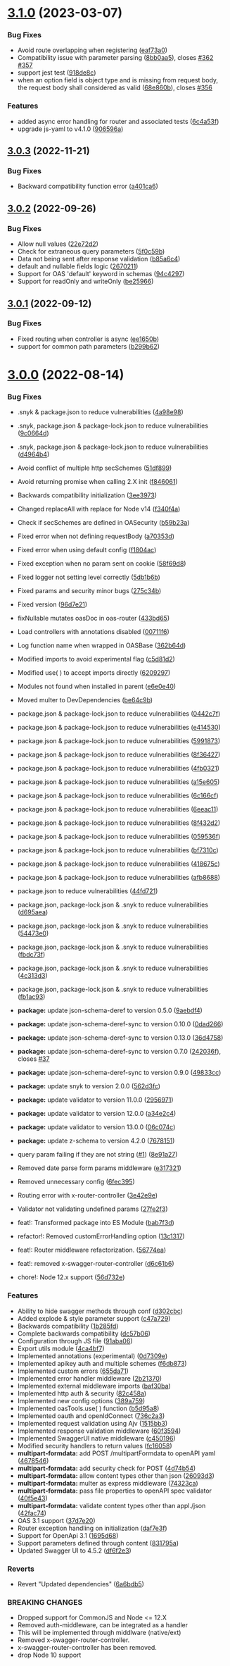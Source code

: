 # [3.1.0](https://github.com/oas-tools/oas-tools/compare/v3.0.3...v3.1.0) (2023-03-07)


### Bug Fixes

* Avoid route overlapping when registering ([eaf73a0](https://github.com/oas-tools/oas-tools/commit/eaf73a03f5129ee3a818418f1b2bef5872e2458b))
* Compatibility issue with parameter parsing ([8bb0aa5](https://github.com/oas-tools/oas-tools/commit/8bb0aa523ce3919d0bb0118ee8cffb265a6a7e5a)), closes [#362](https://github.com/oas-tools/oas-tools/issues/362) [#357](https://github.com/oas-tools/oas-tools/issues/357)
* support jest test ([918de8c](https://github.com/oas-tools/oas-tools/commit/918de8ca0e75a21598a5e79b4e374f3badb558c6))
* when an option field is object type and is missing from request body, the request body shall considered as valid ([68e860b](https://github.com/oas-tools/oas-tools/commit/68e860b36cb2ab41601bc2c82015c3ce8d289687)), closes [#356](https://github.com/oas-tools/oas-tools/issues/356)


### Features

* added async error handling for router and associated tests ([6c4a53f](https://github.com/oas-tools/oas-tools/commit/6c4a53f614f1d462e484c84255ba6600962645c1))
* upgrade js-yaml to v4.1.0 ([906596a](https://github.com/oas-tools/oas-tools/commit/906596aa04fc9c93f2a17872787066ff8fee0df4))



## [3.0.3](https://github.com/oas-tools/oas-tools/compare/v3.0.2...v3.0.3) (2022-11-21)


### Bug Fixes

* Backward compatibility function error ([a401ca6](https://github.com/oas-tools/oas-tools/commit/a401ca6e605795a2f9d2f6658fe55df68ac4ac27))



## [3.0.2](https://github.com/oas-tools/oas-tools/compare/v3.0.1...v3.0.2) (2022-09-26)


### Bug Fixes

* Allow null values ([22e72d2](https://github.com/oas-tools/oas-tools/commit/22e72d291d432650f2a4e473404179981ce89675))
* Check for extraneous query parameters ([5f0c59b](https://github.com/oas-tools/oas-tools/commit/5f0c59b6be4db3dff4c24dfe1663628d0fb5c0d1))
* Data not being sent after response validation ([b85a6c4](https://github.com/oas-tools/oas-tools/commit/b85a6c46f927a0b107b9748bdc617aa3fc62f27c))
* default and nullable fields logic ([2670211](https://github.com/oas-tools/oas-tools/commit/267021136dc6fddd0f2c09c66a933ad51c81b689))
* Support for OAS 'default' keyword in schemas ([94c4297](https://github.com/oas-tools/oas-tools/commit/94c429708af18976e5cd3bc8a77f1560130a8693))
* Support for readOnly and writeOnly ([be25966](https://github.com/oas-tools/oas-tools/commit/be25966e7c2a572da8f7e1dcf5193370ee766e17))



## [3.0.1](https://github.com/oas-tools/oas-tools/compare/v3.0.0...v3.0.1) (2022-09-12)


### Bug Fixes

* Fixed routing when controller is async ([ee1650b](https://github.com/oas-tools/oas-tools/commit/ee1650b6859b87b703f707b98d01755ef7f8b9a9))
* support for common path parameters ([b299b62](https://github.com/oas-tools/oas-tools/commit/b299b6235d46bf066010cf40f89ffcd08476ce87))



# [3.0.0](https://github.com/oas-tools/oas-tools/compare/4a98e980ae1f458ab9fbac05b3e9581a6478a965...v3.0.0) (2022-08-14)


### Bug Fixes

* .snyk & package.json to reduce vulnerabilities ([4a98e98](https://github.com/oas-tools/oas-tools/commit/4a98e980ae1f458ab9fbac05b3e9581a6478a965))
* .snyk, package.json & package-lock.json to reduce vulnerabilities ([9c0664d](https://github.com/oas-tools/oas-tools/commit/9c0664d97a447ae22a398e5711089ccdf41d55f7))
* .snyk, package.json & package-lock.json to reduce vulnerabilities ([d4964b4](https://github.com/oas-tools/oas-tools/commit/d4964b452e0c767ca0f00656948c54b59f2deef1))
* Avoid conflict of multiple http secSchemes ([51df899](https://github.com/oas-tools/oas-tools/commit/51df89918c3ccc2cab94efc7d162d2fd7a133c1f))
* Avoid returning promise when calling 2.X init ([f846061](https://github.com/oas-tools/oas-tools/commit/f8460617519a59363b848b4f515b99020b8a27c4))
* Backwards compatibility initialization ([3ee3973](https://github.com/oas-tools/oas-tools/commit/3ee397398452815c7b195de3e5a8835e295ace52))
* Changed replaceAll with replace for Node v14 ([f340f4a](https://github.com/oas-tools/oas-tools/commit/f340f4a6c4d8eb037dcb4de8a475d917f87c47b6))
* Check if secSchemes are defined in OASecurity ([b59b23a](https://github.com/oas-tools/oas-tools/commit/b59b23a71b4f1d0b19a70c69842166ab475fdcb5))
* Fixed error when not defining requestBody ([a70353d](https://github.com/oas-tools/oas-tools/commit/a70353dd6796fb676d397000d9f7d0105f42ca66))
* Fixed error when using default config ([f1804ac](https://github.com/oas-tools/oas-tools/commit/f1804ac8211f91d1315d3e7ad8bd5e6812a74480))
* Fixed exception when no param sent on cookie ([58f69d8](https://github.com/oas-tools/oas-tools/commit/58f69d88004aeca3bdbb378d6e38b2aa5a09b9b6))
* Fixed logger not setting level correctly ([5db1b6b](https://github.com/oas-tools/oas-tools/commit/5db1b6b135e6a5597811be2fbab64a20ace92da6))
* Fixed params and security minor bugs ([275c34b](https://github.com/oas-tools/oas-tools/commit/275c34b05c8d2f95bd66d9f6f68e8445cf838666))
* Fixed version ([96d7e21](https://github.com/oas-tools/oas-tools/commit/96d7e21382fe174ed7da7540268dc98b153d17eb))
* fixNullable mutates oasDoc in oas-router ([433bd65](https://github.com/oas-tools/oas-tools/commit/433bd65b41b687de5a53f218b86486406f3269ac))
* Load controllers with annotations disabled ([00711f6](https://github.com/oas-tools/oas-tools/commit/00711f6783c42da1576881c970fc7d9ff7a4a949))
* Log function name when wrapped in OASBase ([362b64d](https://github.com/oas-tools/oas-tools/commit/362b64d6ac3bc3eb9da9ac5e1514f443f1899083))
* Modified imports to avoid experimental flag ([c5d81d2](https://github.com/oas-tools/oas-tools/commit/c5d81d2e2b4e20a6d7b6343182719f651a633ab1))
* Modified use( ) to accept imports directly ([6209297](https://github.com/oas-tools/oas-tools/commit/620929779a66581a9098cd83b447890885bc3e3b))
* Modules not found when installed in parent ([e6e0e40](https://github.com/oas-tools/oas-tools/commit/e6e0e40faa0993312731e9f006b36bc54d38fc7e))
* Moved multer to DevDependencies ([be64c9b](https://github.com/oas-tools/oas-tools/commit/be64c9b3c497e58a5aadcffe0b98a34e394f52d3))
* package.json & package-lock.json to reduce vulnerabilities ([0442c7f](https://github.com/oas-tools/oas-tools/commit/0442c7f77e17bd5bc359700c1e487d96f0ce042b))
* package.json & package-lock.json to reduce vulnerabilities ([e414530](https://github.com/oas-tools/oas-tools/commit/e41453029e56879985c243838a1abbcb9d625ae7))
* package.json & package-lock.json to reduce vulnerabilities ([5991873](https://github.com/oas-tools/oas-tools/commit/5991873cbf7451e7f8896c1a5ebf812814c804b0))
* package.json & package-lock.json to reduce vulnerabilities ([8f36427](https://github.com/oas-tools/oas-tools/commit/8f36427880ec005e4e8c38c9991f65b5f160862a))
* package.json & package-lock.json to reduce vulnerabilities ([4fb0321](https://github.com/oas-tools/oas-tools/commit/4fb032166dba80248dec15a08f217150cf901198))
* package.json & package-lock.json to reduce vulnerabilities ([a15e605](https://github.com/oas-tools/oas-tools/commit/a15e6054bc6ada404ee2d9a8ad69b867efa9d488))
* package.json & package-lock.json to reduce vulnerabilities ([6c166cf](https://github.com/oas-tools/oas-tools/commit/6c166cff208f2869e0e3c962cb022a1d618a792b))
* package.json & package-lock.json to reduce vulnerabilities ([6eeac11](https://github.com/oas-tools/oas-tools/commit/6eeac11f8367f4f8609de23b6f7f5a440b41ab49))
* package.json & package-lock.json to reduce vulnerabilities ([8f432d2](https://github.com/oas-tools/oas-tools/commit/8f432d20b7362c81eee92edafcf94f35ded54e4d))
* package.json & package-lock.json to reduce vulnerabilities ([059536f](https://github.com/oas-tools/oas-tools/commit/059536f1964dc7f4fcd1e0f10e7ab885fe50d291))
* package.json & package-lock.json to reduce vulnerabilities ([bf7310c](https://github.com/oas-tools/oas-tools/commit/bf7310ce35af99c71c41ac16c7d29f80326b580b))
* package.json & package-lock.json to reduce vulnerabilities ([418675c](https://github.com/oas-tools/oas-tools/commit/418675c01c83783a9338c865984f57ec8744acf2))
* package.json & package-lock.json to reduce vulnerabilities ([afb8688](https://github.com/oas-tools/oas-tools/commit/afb868812a810605d7737368951b7bcbdfb918a8))
* package.json to reduce vulnerabilities ([44fd721](https://github.com/oas-tools/oas-tools/commit/44fd721830379514326cb101c55bd390cc9f8880))
* package.json, package-lock.json & .snyk to reduce vulnerabilities ([d695aea](https://github.com/oas-tools/oas-tools/commit/d695aea6e17127ebe4116eab37e9df663d228369))
* package.json, package-lock.json & .snyk to reduce vulnerabilities ([54473e0](https://github.com/oas-tools/oas-tools/commit/54473e0f6526ebbe533d0a5111fe1645fbaad259))
* package.json, package-lock.json & .snyk to reduce vulnerabilities ([fbdc73f](https://github.com/oas-tools/oas-tools/commit/fbdc73f58eb1ca3710cd004f94ed272766935240))
* package.json, package-lock.json & .snyk to reduce vulnerabilities ([4c313d3](https://github.com/oas-tools/oas-tools/commit/4c313d3dd27f705b884aa38453c328123fad970f))
* package.json, package-lock.json & .snyk to reduce vulnerabilities ([fb1ac93](https://github.com/oas-tools/oas-tools/commit/fb1ac9339b3be595737416b931dea91f3f98042f))
* **package:** update json-schema-deref to version 0.5.0 ([9aebdf4](https://github.com/oas-tools/oas-tools/commit/9aebdf410ce58080656b7efcac194a63c6af0cc5))
* **package:** update json-schema-deref-sync to version 0.10.0 ([0dad266](https://github.com/oas-tools/oas-tools/commit/0dad2667db7324cf92637a8532b7bc55c232cda0))
* **package:** update json-schema-deref-sync to version 0.13.0 ([36d4758](https://github.com/oas-tools/oas-tools/commit/36d475872cd7157de1a8582fbef9cdbc0b5ef0d9))
* **package:** update json-schema-deref-sync to version 0.7.0 ([242036f](https://github.com/oas-tools/oas-tools/commit/242036fd4e1b75b791254298c4a45bef4658023c)), closes [#37](https://github.com/oas-tools/oas-tools/issues/37)
* **package:** update json-schema-deref-sync to version 0.9.0 ([49833cc](https://github.com/oas-tools/oas-tools/commit/49833cc1d9b26573e915dcd0da997ed56e3d28cd))
* **package:** update snyk to version 2.0.0 ([562d3fc](https://github.com/oas-tools/oas-tools/commit/562d3fcaa8513086b712931f1c959bc0065b40a8))
* **package:** update validator to version 11.0.0 ([2956971](https://github.com/oas-tools/oas-tools/commit/2956971dd81fc400d6e4781bcb1500a24415c33f))
* **package:** update validator to version 12.0.0 ([a34e2c4](https://github.com/oas-tools/oas-tools/commit/a34e2c456f881d32edc5ba18ec96f1b8e6079122))
* **package:** update validator to version 13.0.0 ([06c074c](https://github.com/oas-tools/oas-tools/commit/06c074c4d4a3f0eec89e58562fc6fa3280f5a5a6))
* **package:** update z-schema to version 4.2.0 ([7678151](https://github.com/oas-tools/oas-tools/commit/7678151fc0356c1b79deb052e01fa1570aeeeebb))
* query param failing if they are not string ([#1](https://github.com/oas-tools/oas-tools/issues/1)) ([8e91a27](https://github.com/oas-tools/oas-tools/commit/8e91a2784bf9e3d5ed045f5b59bb9d3d4736c7c8))
* Removed date parse form params middleware ([e317321](https://github.com/oas-tools/oas-tools/commit/e317321908d424c4c8fa272ac15cd85fc5c439b9))
* Removed unnecessary config ([6fec395](https://github.com/oas-tools/oas-tools/commit/6fec395c916f6e8fcb4e0a4feb3b012649bba353))
* Routing error with x-router-controller ([3e42e9e](https://github.com/oas-tools/oas-tools/commit/3e42e9eb9c38df97140798399d86c25123774f16))
* Validator not validating undefined params ([27fe2f3](https://github.com/oas-tools/oas-tools/commit/27fe2f36e79123578e698608e03f148e113dff16))


* feat!: Transformed package into ES Module ([bab7f3d](https://github.com/oas-tools/oas-tools/commit/bab7f3d41344e89f4b414e915f78d7af1e4347f8))
* refactor!: Removed customErrorHandling option ([13c1317](https://github.com/oas-tools/oas-tools/commit/13c13173a6e492be5ccfe7defec23117ae2d2a4e))
* feat!: Router middleware refactorization. ([56774ea](https://github.com/oas-tools/oas-tools/commit/56774ea9a5f621771d6e2e371e632a5a042746e9))
* feat!: removed x-swagger-router-controller ([d6c61b6](https://github.com/oas-tools/oas-tools/commit/d6c61b6c053969542e53284fad65c0bff7ee791e))
* chore!: Node 12.x support ([56d732e](https://github.com/oas-tools/oas-tools/commit/56d732e69c2c805533a13c46a552bc7e9b88f8cc))


### Features

* Ability to hide swagger methods through conf ([d302cbc](https://github.com/oas-tools/oas-tools/commit/d302cbc2b65caa775779415f792346cfa0ae0a60))
* Added explode & style parameter support ([c47a729](https://github.com/oas-tools/oas-tools/commit/c47a729b11df6372605880ee80622eef81a93e3a))
* Backwards compatibility ([1b285fd](https://github.com/oas-tools/oas-tools/commit/1b285fdb4cce796e33f3ec7136eb3625f7be6f62))
* Complete backwards compatibility ([dc57b06](https://github.com/oas-tools/oas-tools/commit/dc57b062c6120cbc97512f72ad74b625cdd3c6e3))
* Configuration through JS file ([91aba06](https://github.com/oas-tools/oas-tools/commit/91aba06269488d7156a4c1b8d7fa56505e60a387))
* Export utils module ([4ca4bf7](https://github.com/oas-tools/oas-tools/commit/4ca4bf7ff7170847400d2343adaa835de60d2025))
* Implemented annotations (experimental) ([0d7309e](https://github.com/oas-tools/oas-tools/commit/0d7309ef7e835a0630cde9c4bf008b8c2ae37e6b))
* Implemented apikey auth and multiple schemes ([f6db873](https://github.com/oas-tools/oas-tools/commit/f6db8738bdf3b9e50ff0a1cf87ee99c3cba0195b))
* Implemented custom errors ([655da71](https://github.com/oas-tools/oas-tools/commit/655da711681fd8af8c20b270522af28e1051f095))
* Implemented error handler middleware ([2b21370](https://github.com/oas-tools/oas-tools/commit/2b21370527f253d48d43ef91f05839ee5ec9e7ab))
* Implemented external middleware imports ([baf30ba](https://github.com/oas-tools/oas-tools/commit/baf30baadf51d2e8feebb2d2c44e894f9dd7c0f6))
* Implemented http auth & security ([82c458a](https://github.com/oas-tools/oas-tools/commit/82c458af8c58dab3b7130eb16a44c58ae9631cf3))
* Implemented new config options ([389a759](https://github.com/oas-tools/oas-tools/commit/389a75985b036b7d86ff2b8aa8e0e0cb5c918225))
* Implemented oasTools.use( ) function ([b5d95a8](https://github.com/oas-tools/oas-tools/commit/b5d95a8b39814f9c79cf8b44cefbd6c4bad2ae01))
* Implemented oauth and openIdConnect ([736c2a3](https://github.com/oas-tools/oas-tools/commit/736c2a34fbd9b2968413676e9661f5067df6953d))
* Implemented request validation using Ajv ([1515bb3](https://github.com/oas-tools/oas-tools/commit/1515bb3baf97502c9db19c16e8ca36daa09d082d))
* Implemented response validation middleware ([60f3594](https://github.com/oas-tools/oas-tools/commit/60f359484a8c07fe0d95664385436d0ef080ad4b))
* Implemented SwaggerUI native middleware ([c450196](https://github.com/oas-tools/oas-tools/commit/c4501964cdac2515846c6eab7f31f2abf8bfc6e3))
* Modified security handlers to return values ([fc16058](https://github.com/oas-tools/oas-tools/commit/fc16058db7589bcfd87aa738dec71397e70fce4e))
* **multipart-formdata:** add POST /multipartFormdata to openAPI yaml ([4678546](https://github.com/oas-tools/oas-tools/commit/467854621448e584090f2f68e7ded3b28995510b))
* **multipart-formdata:** add security check for POST ([4d74b54](https://github.com/oas-tools/oas-tools/commit/4d74b546a66b90e452c2712ba0aa1d6647eb3989))
* **multipart-formdata:** allow content types other than json ([26093d3](https://github.com/oas-tools/oas-tools/commit/26093d3c9e8556433be5c0200aa31908a75ccd2f))
* **multipart-formdata:** multer as express middleware ([74323ca](https://github.com/oas-tools/oas-tools/commit/74323ca0d13f26dfee42eea8779790d286a9ec16))
* **multipart-formdata:** pass file properties to openAPI spec validator ([40f5e43](https://github.com/oas-tools/oas-tools/commit/40f5e43ca7deb9d34e39645330c1b42bb0d6025e))
* **multipart-formdata:** validate content types other than appl./json ([42fac74](https://github.com/oas-tools/oas-tools/commit/42fac74968c8f299a7a050628cc45b635306e7c9))
* OAS 3.1 support ([37d7e20](https://github.com/oas-tools/oas-tools/commit/37d7e201e123019d65c5d8a76ebb7a268ec98c88))
* Router exception handling on initialization ([daf7e3f](https://github.com/oas-tools/oas-tools/commit/daf7e3f9cb84f55257efbfe66e63f0f297b40f7a))
* Support for OpenApi 3.1 ([1695d68](https://github.com/oas-tools/oas-tools/commit/1695d68c2f3db527165b06fae2ecae76afd3751b))
* Support parameters defined through content ([831795a](https://github.com/oas-tools/oas-tools/commit/831795a9df1058de52e3cba54243b69eda90c9b3))
* Updated Swagger UI to 4.5.2 ([df6f2e3](https://github.com/oas-tools/oas-tools/commit/df6f2e3c384a593023152c6f10a7acd4b635b5bf))


### Reverts

* Revert "Updated dependencies" ([6a6bdb5](https://github.com/oas-tools/oas-tools/commit/6a6bdb5e0d72998966c17d27b8f9c665bf8d67a6))


### BREAKING CHANGES

* Dropped support for CommonJS and Node <= 12.X
* Removed auth-middleware, can be integrated as a handler
* This will be implemented through middlware (native/ext)
* Removed x-swagger-router-controller.
* x-swagger-router-controller has been removed.
* drop Node 10 support



